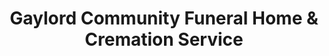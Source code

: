 ---
title: "Gaylord Community Funeral Home & Cremation Service"
url: /gaylord/gaylord-community-funeral-home-and-cremation-service/
shop: funeral directors
---